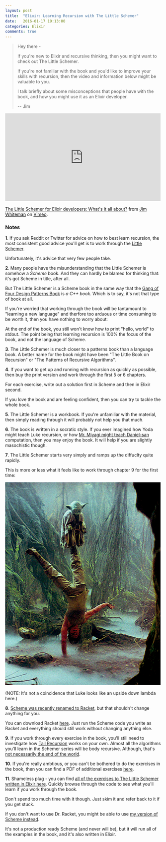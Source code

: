 ```yaml
---
layout: post
title:  "Elixir: Learning Recursion with The Little Schemer"
date:   2016-01-17 19:13:00
categories: Elixir
comments: true
---
```


> Hey there - 
>
> If you're new to Elixir and recursive thinking, then you might
> want to check out The Little Schemer. 
>
> If you're not familiar with the book and you'd like to improve your skills with recursion,
> then the video and information below might be valuable to you.
>
> I talk briefly about some misconceptions that people have with the book, and how
> you might use it as an Elixir developer.
>
> -- Jim

<iframe src="https://player.vimeo.com/video/152112914" width="500" height="281" frameborder="0" webkitallowfullscreen mozallowfullscreen allowfullscreen></iframe> <p><a href="https://vimeo.com/152112914">The Little Schemer for Elixir developers: What&#039;s it all about?</a> from <a href="https://vimeo.com/user29282688">Jim Whiteman</a> on <a href="https://vimeo.com">Vimeo</a>.</p>

### Notes

**1**. If you ask Reddit or Twitter for advice on how to best learn recursion, the most consistent good advice you'll
get is to work through the <a href="http://www.amazon.com/Little-Schemer-Daniel-P-Friedman/dp/0262560992" target="_blank">Little Schemer</a>.

Unfortunately, it's advice that very few people take.

**2**. Many people have the misunderstanding that the Little Schemer is somehow a _Scheme_ book.
And they can hardly be blamed for thinking that: it's got Scheme in title, after all.

But The Little Schemer is a Scheme book in the same way that the <a href="http://www.amazon.com/Design-Patterns-Elements-Reusable-Object-Oriented/dp/0201633612/" target="_blank">Gang of Four Design Patterns Book</a> is _a C++ book_. Which is to say, it's not that type of book at all.

If you're worried that working through the book will be tantamount to "learning a new language" and therfore
too arduous or time consuming to be worth it, then you have nothing to worry about:

At the end of the book, you still won't know how to print "hello, world" to stdout. The point being that learning recursion is 100% the focus of the book, and not the language of Scheme.

**3**. The Little Schemer is much closer to a patterns book than a language book. A better name for the book might
have been "The Little Book on Recursion" or "The Patterns of Recursive Algorithms".

**4**. If you want to get up and running with recursion as quickly as possible, then buy the print version and
work through the first 5 or 6 chapters.

For each exercise, write out a solution first in Scheme and then in Elixir second.

If you love the book and are feeling confident, then you can try to tackle the whole book.

**5**. The Little Schemer is a workbook. If you're unfamiliar with the material, then simply reading through it
will probably not help you that much.

**6**. The book is written in a socratic style. If you ever imagined how Yoda might teach Luke recursion, or how
 <a href="http://www.centare.com/wp-content/uploads/2015/01/Daniel-Larusso-Ralph-Macchio.jpg" target="_blank">Mr. Miyagi might teach Daniel-san</a> computation, then you may enjoy the book. It will help if you are slightly masochistic though.

**7**. The Little Schemer starts very simply and ramps up the diffuclty quite rapidly.

This is more or less what it feels like to work through chapter 9 for the first time:

[![Chapter 9](/assets/yodaluke.gif)](/assets/yodaluke.gif)

(NOTE: It's not a coincidence that Luke looks like an upside down lambda here.)

**8**. <a href="http://racket-lang.org/new-name.html" target="_blank">Scheme was recently renamed to Racket</a>, but that shouldn't change anything for you.

You can download Racket <a href="http://racket-lang.org/" target="_blank">here</a>. Just run the Scheme
code you write as Racket and everything should still work without changing anything else.

**9**. If you work through every exercise in the book, you'll still need to investigate how <a href="https://en.wikipedia.org/wiki/Tail_call" target="_blank">Tail Recursion</a> works on your own. Almost all the algorithms you'll
learn in the Schemer series will be body recursive. Although, that's <a href="http://www.erlang.org/doc/efficiency_guide/myths.html" target="_blank">not necessarily the end of the world</a>.

**10**. If you're really ambtious, or you can't be bothered to do the exercises in the book, then you
can find a PDF of additional exercises <a href="http://www.ccs.neu.edu/home/matthias/BTLS/exercises.pdf" target="_blank">here</a>.

**11**.  Shameless plug - you can find <a href="https://github.com/jwhiteman/a-little-elixir-goes-a-long-way" target="_blank">all of the exercises to The Little Schemer written in Elixir here</a>. Quickly browse through the code to see what you'll learn if you work through the book.

Don't spend too much time with it though. Just skim it and refer back to it if you get stuck.

If you don't want to use Dr. Racket, you might be able to use <a href="https://github.com/jwhiteman/lighthouse-scheme" target="_blank">my version of Scheme instead</a>.

It's not a production ready Scheme (and never will be), but it will run all of the examples in the book,
and it's also written in Elixir.

